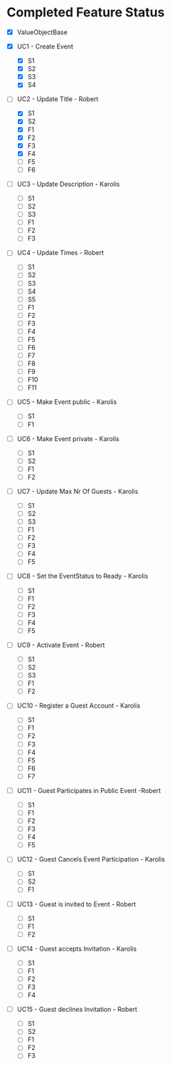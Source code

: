 # Completed Feature Status

- [x] ValueObjectBase
- [x] UC1 - Create Event
  - [x] S1
  - [x] S2
  - [x] S3
  - [x] S4 
  
- [ ] UC2 - Update Title - Robert
  - [x] S1
  - [x] S2
  - [x] F1
  - [x] F2
  - [x] F3
  - [x] F4
  - [ ] F5
  - [ ] F6 
  
- [ ] UC3 - Update Description - Karolis
  - [ ] S1
  - [ ] S2
  - [ ] S3
  - [ ] F1
  - [ ] F2
  - [ ] F3
  
- [ ] UC4 - Update Times - Robert
  - [ ] S1
  - [ ] S2
  - [ ] S3
  - [ ] S4
  - [ ] S5
  - [ ] F1
  - [ ] F2
  - [ ] F3
  - [ ] F4
  - [ ] F5
  - [ ] F6
  - [ ] F7
  - [ ] F8
  - [ ] F9
  - [ ] F10
  - [ ] F11
  
- [ ] UC5 - Make Event public - Karolis
  - [ ] S1
  - [ ] F1
  
- [ ] UC6 - Make Event private - Karolis
  - [ ] S1
  - [ ] S2
  - [ ] F1
  - [ ] F2
  
- [ ] UC7 - Update Max Nr Of Guests - Karolis
  - [ ] S1
  - [ ] S2
  - [ ] S3
  - [ ] F1
  - [ ] F2
  - [ ] F3
  - [ ] F4
  - [ ] F5
  
- [ ] UC8 - Set the EventStatus to Ready - Karolis
  - [ ] S1
  - [ ] F1
  - [ ] F2
  - [ ] F3
  - [ ] F4
  - [ ] F5
  
- [ ] UC9 - Activate Event - Robert
  - [ ] S1
  - [ ] S2
  - [ ] S3
  - [ ] F1
  - [ ] F2

- [ ] UC10 - Register a Guest Account - Karolis
  - [ ] S1
  - [ ] F1
  - [ ] F2
  - [ ] F3
  - [ ] F4
  - [ ] F5
  - [ ] F6
  - [ ] F7
  
- [ ] UC11 - Guest Participates in Public Event -Robert
  - [ ] S1
  - [ ] F1
  - [ ] F2
  - [ ] F3
  - [ ] F4
  - [ ] F5
  
- [ ] UC12 - Guest Cancels Event Participation - Karolis

  - [ ] S1
  - [ ] S2
  - [ ] F1

- [ ] UC13 - Guest is invited to Event - Robert
  - [ ] S1
  - [ ] F1
  - [ ] F2

- [ ] UC14 - Guest accepts Invitation - Karolis
  - [ ] S1
  - [ ] F1
  - [ ] F2
  - [ ] F3
  - [ ] F4

- [ ] UC15 - Guest declines Invitation - Robert
  - [ ] S1
  - [ ] S2
  - [ ] F1
  - [ ] F2
  - [ ] F3
